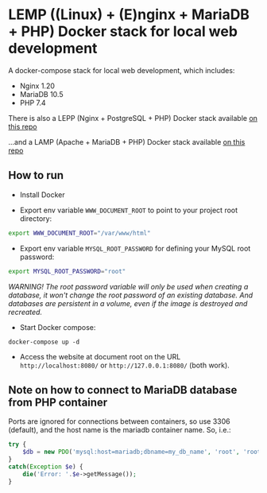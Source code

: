 # LEMP ((Linux) + (E)nginx + MariaDB + PHP) Docker stack for local web development

A docker-compose stack for local web development, which includes:
- Nginx 1.20
- MariaDB 10.5
- PHP 7.4

There is also a LEPP (Nginx + PostgreSQL + PHP) Docker stack available [on this repo](https://github.com/bolinocroustibat/docker-lepp)

...and a LAMP (Apache + MariaDB + PHP) Docker stack available [on this repo](https://github.com/bolinocroustibat/docker-lamp)

## How to run

- Install Docker

- Export env variable `WWW_DOCUMENT_ROOT` to point to your project root directory:
```sh
export WWW_DOCUMENT_ROOT="/var/www/html"
```
- Export env variable `MYSQL_ROOT_PASSWORD` for defining your MySQL root password:
```sh
export MYSQL_ROOT_PASSWORD="root"
```
*WARNING! The root password variable will only be used when creating a database, it won't change the root password of an existing database. And databases are persistent in a volume, even if the image is destroyed and recreated.*

- Start Docker compose:
```ssh
docker-compose up -d
```

- Access the website at document root on the URL `http://localhost:8080/` or `http://127.0.0.1:8080/` (both work).


## Note on how to connect to MariaDB database from PHP container

Ports are ignored for connections between containers, so use 3306 (default), and the host name is the mariadb container name. So, i.e.:

```php
try {
    $db = new PDO('mysql:host=mariadb;dbname=my_db_name', 'root', 'root');
}
catch(Exception $e) {
    die('Error: '.$e->getMessage());
}
```

## 


